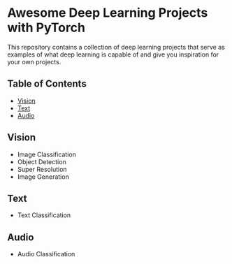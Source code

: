 # Awesome Deep Learning Projects with PyTorch

This repository contains a collection of deep learning projects that serve as examples of what deep learning is capable of and give you inspiration for your own projects.

## Table of Contents

* [Vision](#vision)
* [Text](#text)
* [Audio](#audio)

## Vision

- Image Classification
- Object Detection
- Super Resolution
- Image Generation

## Text

- Text Classification

## Audio

- Audio Classification

